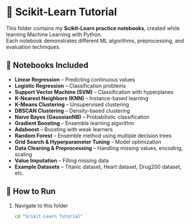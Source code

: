 # 🤖 Scikit-Learn Tutorial

This folder contains my **Scikit-Learn practice notebooks**, created while learning Machine Learning with Python.  
Each notebook demonstrates different ML algorithms, preprocessing, and evaluation techniques.

## 📂 Notebooks Included
- **Linear Regression** – Predicting continuous values
- **Logistic Regression** – Classification problems
- **Support Vector Machine (SVM)** – Classification with hyperplanes
- **K-Nearest Neighbors (KNN)** – Instance-based learning
- **K-Means Clustering** – Unsupervised clustering
- **DBSCAN Clustering** – Density-based clustering
- **Naive Bayes (GaussianNB)** – Probabilistic classification
- **Gradient Boosting** – Ensemble learning algorithm
- **Adaboost** – Boosting with weak learners
- **Random Forest** – Ensemble method using multiple decision trees
- **Grid Search & Hyperparameter Tuning** – Model optimization
- **Data Cleaning & Preprocessing** – Handling missing values, encoding, scaling
- **Value Imputation** – Filling missing data
- **Example Datasets** – Titanic dataset, Heart dataset, Drug200 dataset, etc.

## 🚀 How to Run
1. Navigate to this folder  
   ```bash
   cd "Scikit-Learn Tutorial"

